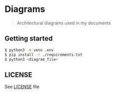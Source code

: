 # Diagrams
> Architectural diagrams used in my documents

## Getting started

```bash
$ python3 -m venv .env
$ pip install -r ./requirements.txt
$ python3 <diagram_file>
```

## LICENSE

See [LICENSE](https://github.com/jaswdr/diagrams/blob/master/LICENSE) file
